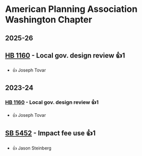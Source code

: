 # American Planning Association Washington Chapter
## 2025-26

## [HB 1160](/bill/2025-26/hb/1160/) - Local gov. design review 👍1  
* 👍 Joseph Tovar

## 2023-24

### [HB 1160](/bill/2023-24/hb/1160/) - Local gov. design review 👍1  
* 👍 Joseph Tovar

## [SB 5452](/bill/2023-24/sb/5452/) - Impact fee use 👍1  
* 👍 Jason Steinberg
